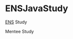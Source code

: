 # ENSJavaStudy
<p>
  <a href="http://ens.rinc.cf">ENS</a> Study
</p>
<p>
  <a>Mentee Study</a>
</p>
